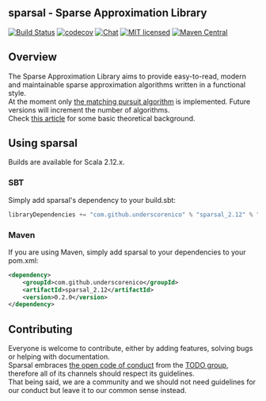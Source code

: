 ## sparsal - Sparse Approximation Library

[![Build Status](https://travis-ci.org/underscorenico/sparsal.svg?branch=master)](https://travis-ci.org/underscorenico/sparsal)
[![codecov](https://codecov.io/gh/underscorenico/sparsal/branch/master/graph/badge.svg)](https://codecov.io/gh/underscorenico/sparsal)
[![Chat](https://badges.gitter.im/sparsal/Lobby.svg)](https://gitter.im/sparsal/Lobby)
[![MIT licensed](https://img.shields.io/badge/license-MIT-blue.svg)](https://raw.githubusercontent.com/underscorenico/sparsal/master/LICENSE.txt)
[![Maven Central](https://img.shields.io/maven-central/v/com.github.underscorenico/sparsal_2.12.svg)](https://maven-badges.herokuapp.com/maven-central/com.github.underscorenico/sparsal_2.12)

## Overview

The Sparse Approximation Library aims to provide easy-to-read, modern and maintainable sparse approximation algorithms written in a functional style.
<br>
At the moment only [the matching pursuit algorithm][mp] is implemented. Future versions will increment the number of algorithms.
<br>
Check [this article][blog] for some basic theoretical background.

[blog]: https://underscorenico.github.io/blog/2017/01/14/about-sparsal
[mp]: https://en.wikipedia.org/wiki/Matching_pursuit

## Using sparsal

Builds are available for Scala 2.12.x.

### SBT

Simply add sparsal's dependency to your build.sbt:
```scala
libraryDependencies += "com.github.underscorenico" % "sparsal_2.12" % "0.2.0"
```

### Maven

If you are using Maven, simply add sparsal to your dependencies to your pom.xml:
```xml
<dependency>
    <groupId>com.github.underscorenico</groupId>
    <artifactId>sparsal_2.12</artifactId>
    <version>0.2.0</version>
</dependency>
```

## Contributing

Everyone is welcome to contribute, either by adding features, solving bugs or helping with documentation.
<br>
Sparsal embraces [the open code of conduct][codeofconduct] from the [TODO group][todogroup], therefore all of its channels should respect its guidelines.
<br>
That being said, we are a community and we should not need guidelines for our conduct but leave it to our common sense instead.

[codeofconduct]: http://todogroup.org/opencodeofconduct
[todogroup]: http://todogroup.org
